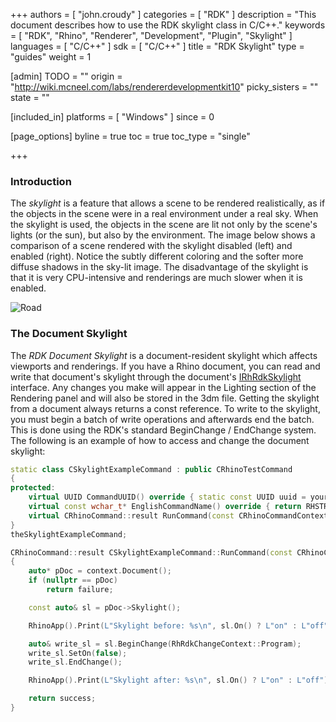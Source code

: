 +++
authors = [ "john.croudy" ]
categories = [ "RDK" ]
description = "This document describes how to use the RDK skylight class in C/C++."
keywords = [ "RDK", "Rhino", "Renderer", "Development", "Plugin", "Skylight" ]
languages = [ "C/C++" ]
sdk = [ "C/C++" ]
title = "RDK Skylight"
type = "guides"
weight = 1

[admin]
TODO = ""
origin = "http://wiki.mcneel.com/labs/rendererdevelopmentkit10"
picky_sisters = ""
state = ""

[included_in]
platforms = [ "Windows" ]
since = 0

[page_options]
byline = true
toc = true
toc_type = "single"

+++
### Introduction
The _skylight_ is a feature that allows a scene to be rendered realistically, as if the objects in the scene were in a real environment under a real sky. When the skylight is used, the objects in the scene are lit not only by the scene's lights (or the sun), but also by the environment. The image below shows a comparison of a scene rendered with the skylight disabled (left) and enabled (right). Notice the subtly different coloring and the softer more diffuse shadows in the sky-lit image. The disadvantage of the skylight is that it is very CPU-intensive and renderings are much slower when it is enabled.

![Road](/images/rdk-skylight.jpg)

### The Document Skylight
The _RDK Document Skylight_ is a document-resident skylight which affects viewports and renderings. If you have a Rhino document, you can read and write that document's skylight through the document's [IRhRdkSkylight](/api/cpp/class_i_rh_rdk_skylight.html) interface. Any changes you make will appear in the Lighting section of the Rendering panel and will also be stored in the 3dm file. Getting the skylight from a document always returns a const reference. To write to the skylight, you must begin a batch of write operations and afterwards end the batch. This is done using the RDK's standard BeginChange / EndChange system. The following is an example of how to access and change the document skylight:
```cpp
static class CSkylightExampleCommand : public CRhinoTestCommand
{
protected:
	virtual UUID CommandUUID() override { static const UUID uuid = your_uuid_here; return uuid; }
	virtual const wchar_t* EnglishCommandName() override { return RHSTR_LIT(L"MySkylightCmd"); }
	virtual CRhinoCommand::result RunCommand(const CRhinoCommandContext& context) override;
}
theSkylightExampleCommand;

CRhinoCommand::result CSkylightExampleCommand::RunCommand(const CRhinoCommandContext& context)
{
	auto* pDoc = context.Document();
	if (nullptr == pDoc)
		return failure;

	const auto& sl = pDoc->Skylight();

	RhinoApp().Print(L"Skylight before: %s\n", sl.On() ? L"on" : L"off");

	auto& write_sl = sl.BeginChange(RhRdkChangeContext::Program);
	write_sl.SetOn(false);
	write_sl.EndChange();

	RhinoApp().Print(L"Skylight after: %s\n", sl.On() ? L"on" : L"off");

	return success;
}
```
